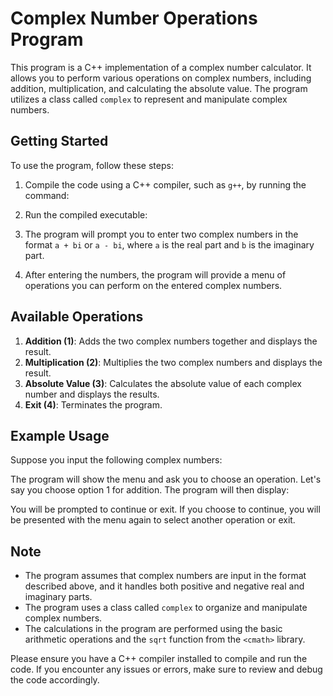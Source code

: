 # Complex Number Operations Program

This program is a C++ implementation of a complex number calculator. It allows you to perform various operations on complex numbers, including addition, multiplication, and calculating the absolute value. The program utilizes a class called `complex` to represent and manipulate complex numbers.

## Getting Started

To use the program, follow these steps:

1. Compile the code using a C++ compiler, such as `g++`, by running the command:

2. Run the compiled executable:

3. The program will prompt you to enter two complex numbers in the format `a + bi` or `a - bi`, where `a` is the real part and `b` is the imaginary part.

4. After entering the numbers, the program will provide a menu of operations you can perform on the entered complex numbers.

## Available Operations

1. **Addition (1)**: Adds the two complex numbers together and displays the result.
2. **Multiplication (2)**: Multiplies the two complex numbers and displays the result.
3. **Absolute Value (3)**: Calculates the absolute value of each complex number and displays the results.
4. **Exit (4)**: Terminates the program.

## Example Usage

Suppose you input the following complex numbers:


The program will show the menu and ask you to choose an operation. Let's say you choose option 1 for addition. The program will then display:


You will be prompted to continue or exit. If you choose to continue, you will be presented with the menu again to select another operation or exit.

## Note

- The program assumes that complex numbers are input in the format described above, and it handles both positive and negative real and imaginary parts.
- The program uses a class called `complex` to organize and manipulate complex numbers.
- The calculations in the program are performed using the basic arithmetic operations and the `sqrt` function from the `<cmath>` library.

Please ensure you have a C++ compiler installed to compile and run the code. If you encounter any issues or errors, make sure to review and debug the code accordingly.
